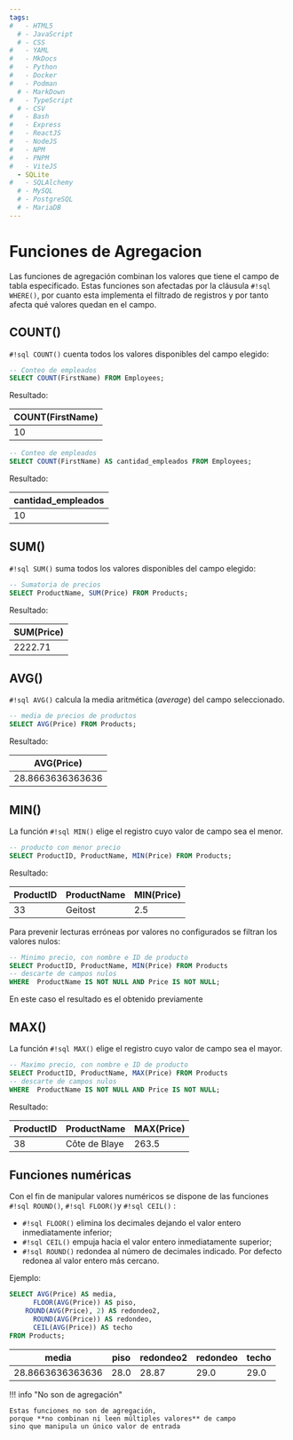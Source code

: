 ```yaml
---
tags:
#   - HTML5
  # - JavaScript
  # - CSS
#   - YAML
#   - MkDocs
#   - Python
#   - Docker
#   - Podman
  # - MarkDown
#   - TypeScript
  # - CSV
#   - Bash
#   - Express
#   - ReactJS
#   - NodeJS
#   - NPM
#   - PNPM
#   - ViteJS
  - SQLite
#   - SQLAlchemy
  # - MySQL
  # - PostgreSQL
  # - MariaDB
---
```




# Funciones de Agregacion

Las funciones de agregación combinan los valores que tiene el campo de tabla especificado.
Estas funciones son afectadas por la cláusula `#!sql WHERE()`,
por cuanto esta implementa el filtrado de registros 
y por tanto afecta qué valores quedan en el campo.

## COUNT() 

`#!sql COUNT()` cuenta todos los valores disponibles del campo elegido:

```sql title="conteo"
-- Conteo de empleados
SELECT COUNT(FirstName) FROM Employees;
```
Resultado:

|COUNT(FirstName)|
|---|
|10|


```sql title="conteo y asignacion de alias"
-- Conteo de empleados
SELECT COUNT(FirstName) AS cantidad_empleados FROM Employees;
```

Resultado:

|cantidad_empleados|
|---|
|10|


## SUM()


`#!sql SUM()` suma todos los valores disponibles del campo elegido:

```sql title="Sumatoria de valores"
-- Sumatoria de precios
SELECT ProductName, SUM(Price) FROM Products; 
```
Resultado:

|SUM(Price)|
|---|
|2222.71|


## AVG()

`#!sql AVG()` calcula la media aritmética (*average*) del campo seleccionado.

```sql title="promedio (average)"
-- media de precios de productos
SELECT AVG(Price) FROM Products; 
```
Resultado:

|AVG(Price)|
|---|
|28.8663636363636|






## MIN()

La función `#!sql MIN()` elige el registro cuyo valor de campo sea el menor.

```sql title="valor minimo"
-- producto con menor precio
SELECT ProductID, ProductName, MIN(Price) FROM Products; 
```
Resultado:

|ProductID|ProductName|MIN(Price)|
|---|---|---|
|33|Geitost|2.5|

Para prevenir lecturas erróneas por valores no configurados se filtran los valores nulos:

```sql title="valor minimo - valores nulos descartados"
-- Minimo precio, con nombre e ID de producto 
SELECT ProductID, ProductName, MIN(Price) FROM Products
-- descarte de campos nulos
WHERE  ProductName IS NOT NULL AND Price IS NOT NULL;
```
En este caso el resultado es el obtenido previamente




## MAX()

La función `#!sql MAX()` elige el registro cuyo valor de campo sea el mayor.

```sql title="valor máximo - valores nulos descartados"
-- Maximo precio, con nombre e ID de producto 
SELECT ProductID, ProductName, MAX(Price) FROM Products
-- descarte de campos nulos
WHERE  ProductName IS NOT NULL AND Price IS NOT NULL;
```

Resultado:

|ProductID|	ProductName|	MAX(Price)|
|---|---|---|
|38	|Côte de Blaye|	263.5|


## Funciones numéricas

Con el fin de manipular valores numéricos se dispone de las funciones `#!sql ROUND()`, `#!sql FLOOR()`y `#!sql CEIL()` : 

- `#!sql FLOOR()` elimina los decimales dejando el valor entero inmediatamente inferior;
- `#!sql CEIL()` empuja hacia el valor entero inmediatamente superior;
- `#!sql ROUND()` redondea al número de decimales indicado. Por defecto redonea al valor entero más cercano.

Ejemplo:
<!-- 
```sql title="promedio con redondeo"
-- media (average) con redondeo - cero decimales
SELECT ROUND(AVG(Price)) FROM Products; 
-- redondeo con dos decimales
SELECT ROUND(AVG(Price), 2) FROM Products; 
```
 -->

```sql title="comparativa de redondeos"
SELECT AVG(Price) AS media,
	  FLOOR(AVG(Price)) AS piso,
    ROUND(AVG(Price), 2) AS redondeo2,
	  ROUND(AVG(Price)) AS redondeo, 
	  CEIL(AVG(Price)) AS techo
FROM Products; 
```

|media|	piso|	redondeo2|	redondeo|	techo|
|---|---|---|---|---|
|28.8663636363636	|28.0	|28.87	|29.0	|29.0|


!!! info "No son de agregación"

    Estas funciones no son de agregación,
    porque **no combinan ni leen múltiples valores** de campo
    sino que manipula un único valor de entrada

